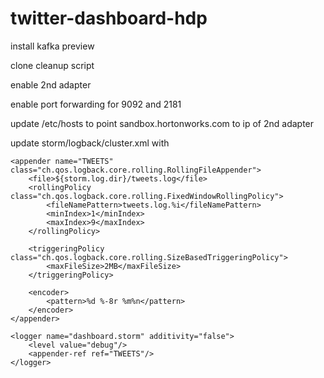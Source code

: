 twitter-dashboard-hdp
=====================


install kafka preview

clone cleanup script

enable 2nd adapter

enable port forwarding for 9092 and 2181

update /etc/hosts to point sandbox.hortonworks.com to ip of 2nd adapter

update storm/logback/cluster.xml with


    <appender name="TWEETS" class="ch.qos.logback.core.rolling.RollingFileAppender">
        <file>${storm.log.dir}/tweets.log</file>
        <rollingPolicy class="ch.qos.logback.core.rolling.FixedWindowRollingPolicy">
            <fileNamePattern>tweets.log.%i</fileNamePattern>
            <minIndex>1</minIndex>
            <maxIndex>9</maxIndex>
        </rollingPolicy>

        <triggeringPolicy class="ch.qos.logback.core.rolling.SizeBasedTriggeringPolicy">
            <maxFileSize>2MB</maxFileSize>
        </triggeringPolicy>

        <encoder>
            <pattern>%d %-8r %m%n</pattern>
        </encoder>
    </appender>

    <logger name="dashboard.storm" additivity="false">
        <level value="debug"/>
        <appender-ref ref="TWEETS"/>
    </logger>

    
    